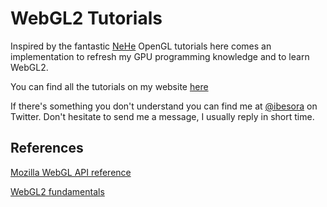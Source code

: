 # WebGL2 Tutorials

Inspired by the fantastic [NeHe](http://nehe.gamedev.net) OpenGL tutorials here comes an implementation to refresh my GPU programming knowledge and to learn WebGL2.

You can find all the tutorials on my website [here](http://www.ibesora.me/category/webgl/)

If there's something you don't understand you can find me at [@ibesora](https://twitter.com/ibesora) on Twitter. Don't hesitate to send me a message, I usually reply in short time.

## References
[Mozilla WebGL API reference](https://developer.mozilla.org/en-US/docs/Web/API/WebGL_API)

[WebGL2 fundamentals](https://webgl2fundamentals.org/)